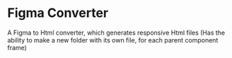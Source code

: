 # Figma Converter
A Figma to Html converter, which generates responsive Html files (Has the ability to make a new folder with its own file, for each parent component frame) 
